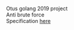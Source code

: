Otus golang 2019 project<br>
Anti brute force<br>
Specification [here](https://github.com/OtusTeam/Go/blob/master/project-antibruteforce.md) <br>
